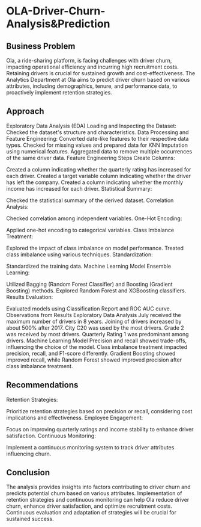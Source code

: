 # OLA-Driver-Churn-Analysis&Prediction

## Business Problem
Ola, a ride-sharing platform, is facing challenges with driver churn, impacting operational efficiency and incurring high recruitment costs. Retaining drivers is crucial for sustained growth and cost-effectiveness. The Analytics Department at Ola aims to predict driver churn based on various attributes, including demographics, tenure, and performance data, to proactively implement retention strategies.

## Approach
Exploratory Data Analysis (EDA)
Loading and Inspecting the Dataset:
Checked the dataset's structure and characteristics.
Data Processing and Feature Engineering:
Converted date-like features to their respective data types.
Checked for missing values and prepared data for KNN Imputation using numerical features.
Aggregated data to remove multiple occurrences of the same driver data.
Feature Engineering Steps
Create Columns:

Created a column indicating whether the quarterly rating has increased for each driver.
Created a target variable column indicating whether the driver has left the company.
Created a column indicating whether the monthly income has increased for each driver.
Statistical Summary:

Checked the statistical summary of the derived dataset.
Correlation Analysis:

Checked correlation among independent variables.
One-Hot Encoding:

Applied one-hot encoding to categorical variables.
Class Imbalance Treatment:

Explored the impact of class imbalance on model performance.
Treated class imbalance using various techniques.
Standardization:

Standardized the training data.
Machine Learning Model
Ensemble Learning:

Utilized Bagging (Random Forest Classifier) and Boosting (Gradient Boosting) methods.
Explored Random Forest and XGBoosting classifiers.
Results Evaluation:

Evaluated models using Classification Report and ROC AUC curve.
Observations from Results
Exploratory Data Analysis
July received the maximum number of drivers in 8 years.
Joining of drivers increased by about 500% after 2017.
City C20 was used by the most drivers.
Grade 2 was received by most drivers.
Quarterly Rating 1 was predominant among drivers.
Machine Learning Model
Precision and recall showed trade-offs, influencing the choice of the model.
Class imbalance treatment impacted precision, recall, and F1-score differently.
Gradient Boosting showed improved recall, while Random Forest showed improved precision after class imbalance treatment.

## Recommendations
Retention Strategies:

Prioritize retention strategies based on precision or recall, considering cost implications and effectiveness.
Employee Engagement:

Focus on improving quarterly ratings and income stability to enhance driver satisfaction.
Continuous Monitoring:

Implement a continuous monitoring system to track driver attributes influencing churn.
## Conclusion
The analysis provides insights into factors contributing to driver churn and predicts potential churn based on various attributes. Implementation of retention strategies and continuous monitoring can help Ola reduce driver churn, enhance driver satisfaction, and optimize recruitment costs. Continuous evaluation and adaptation of strategies will be crucial for sustained success.
